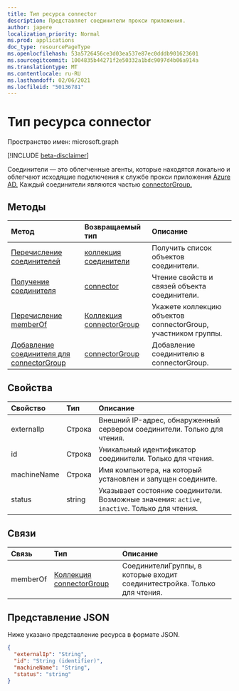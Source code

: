 ```yaml
---
title: Тип ресурса connector
description: Представляет соединители прокси приложения.
author: japere
localization_priority: Normal
ms.prod: applications
doc_type: resourcePageType
ms.openlocfilehash: 53a5726456ce3d03ea537e87ec0dddb901623601
ms.sourcegitcommit: 1004835b44271f2e50332a1bdc9097d4b06a914a
ms.translationtype: MT
ms.contentlocale: ru-RU
ms.lasthandoff: 02/06/2021
ms.locfileid: "50136781"
---
```

# <a name="connector-resource-type"></a>Тип ресурса connector

Пространство имен: microsoft.graph

[!INCLUDE [beta-disclaimer](../../includes/beta-disclaimer.md)]

Соединители — это облегченные агенты, которые находятся локально и облегчают исходящие подключения к службе прокси приложения [Azure AD.](https://aka.ms/whyappproxy) Каждый соединители являются частью [connectorGroup.](connectorgroup.md)

## <a name="methods"></a>Методы

| Метод       | Возвращаемый тип | Описание |
|:-------------|:------------|:------------|
| [Перечисление соединителей](../api/connector-list.md) | [коллекция соединители](connector.md) | Получить список объектов соединители. | 
| [Получение соединителя](../api/connector-get.md) | [connector](connector.md) | Чтение свойств и связей объекта соединители. |
| [Перечисление memberOf](../api/connector-list-memberof.md) | [Коллекция connectorGroup](connectorgroup.md) | Укажете коллекцию объектов connectorGroup, участником группы. |
| [Добавление соединителя для connectorGroup](../api/connector-post-memberof.md)| [connectorGroup](connectorgroup.md) | Добавление соединителю в connectorGroup. |


## <a name="properties"></a>Свойства
| Свойство     | Тип        | Описание |
|:-------------|:------------|:------------|
|externalIp|Строка| Внешний IP-адрес, обнаруженный сервером соединители. Только для чтения. |
|id|Строка| Уникальный идентификатор соединители. Только для чтения. |
|machineName|Строка| Имя компьютера, на который установлен и запущен соедините. |
|status|string| Указывает состояние соединители. Возможные значения: `active`, `inactive`. Только для чтения. |

## <a name="relationships"></a>Связи
| Связь | Тип   |Описание|
|:---------------|:--------|:----------|
|memberOf|[Коллекция connectorGroup](connectorgroup.md)| СоединителиГруппы, в которые входит соединитестройка. Только для чтения. |

## <a name="json-representation"></a>Представление JSON

Ниже указано представление ресурса в формате JSON.

<!-- {
  "blockType": "resource",
  "keyProperty":"id",
  "optionalProperties": [

  ],
  "@odata.type": "microsoft.graph.connector"
}-->

```json
{
  "externalIp": "String",
  "id": "String (identifier)",
  "machineName": "String",
  "status": "string"
}

```

<!-- uuid: 8fcb5dbc-d5aa-4681-8e31-b001d5168d79
2015-10-25 14:57:30 UTC -->
<!--
{
  "type": "#page.annotation",
  "description": "connector resource",
  "keywords": "",
  "section": "documentation",
  "tocPath": "",
  "suppressions": []
}
-->



